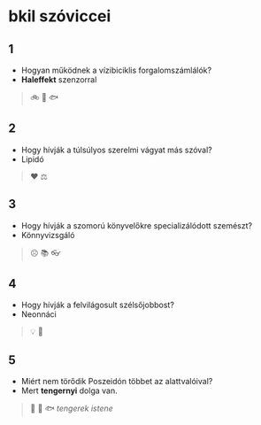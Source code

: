# bkil szóviccei

## 1
- Hogyan működnek a vízibiciklis forgalomszámlálók?
- **Haleffekt** szenzorral

> 🚲 🔢 🐟️

## 2
- Hogy hívják a túlsúlyos szerelmi vágyat más szóval?
- Lipidó

> ❤️ ⚖️

## 3
- Hogy hívják a szomorú könyvelőkre specializálódott szemészt?
- Könnyvizsgáló

> ☹️ 📚️ 👓️

## 4
- Hogy hívják a felvilágosult szélsőjobbost?
- Neonnáci

> 💡 🔦

## 5
- Miért nem törődik Poszeidón többet az alattvalóival?
- Mert **tengernyi** dolga van.

> 🌊 🔱 🐟️ _tengerek istene_
